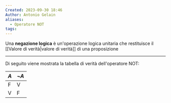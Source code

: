 ```yaml
---
Created: 2023-09-30 18:46
Author: Antonio Gelain
aliases:
  - Operatore NOT
tags:
---
```


Una **negazione logica** è un'operazione logica unitaria che restituisce il [[Valore di verità|valore di verità]] di una proposizione

---

Di seguito viene mostrata la tabella di verità dell'operatore NOT:

| $A$ | $\lnot A$ |
| --- | --------- |
| F   | V         |
| V   | F         |
